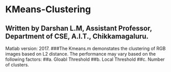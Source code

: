 # KMeans-Clustering
## Written by Darshan L.M, Assistant Professor, Department of CSE, A.I.T., Chikkamagaluru.

Matlab version: 2017.
###The Kmeans.m demonstates the clustering of RGB images based on L2 distance. The performance may vary based on the following factors:
##a. Gloabl Threshold
##b. Local Threshold
##c. Number of clusters.
